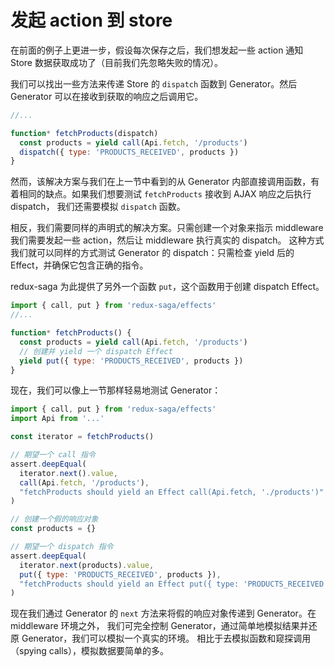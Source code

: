 # 发起 action 到 store

在前面的例子上更进一步，假设每次保存之后，我们想发起一些 action 通知 Store 数据获取成功了（目前我们先忽略失败的情况）。

我们可以找出一些方法来传递 Store 的 `dispatch` 函数到 Generator。然后 Generator 可以在接收到获取的响应之后调用它。

```javascript
//...

function* fetchProducts(dispatch)
  const products = yield call(Api.fetch, '/products')
  dispatch({ type: 'PRODUCTS_RECEIVED', products })
}
```

然而，该解决方案与我们在上一节中看到的从 Generator 内部直接调用函数，有着相同的缺点。如果我们想要测试 `fetchProducts` 接收到 AJAX 响应之后执行 dispatch，
我们还需要模拟 `dispatch` 函数。

相反，我们需要同样的声明式的解决方案。只需创建一个对象来指示 middleware 我们需要发起一些 action，然后让 middleware 执行真实的 dispatch。
这种方式我们就可以同样的方式测试 Generator 的 dispatch：只需检查 yield 后的 Effect，并确保它包含正确的指令。

redux-saga 为此提供了另外一个函数 `put`，这个函数用于创建 dispatch Effect。

```javascript
import { call, put } from 'redux-saga/effects'
//...

function* fetchProducts() {
  const products = yield call(Api.fetch, '/products')
  // 创建并 yield 一个 dispatch Effect
  yield put({ type: 'PRODUCTS_RECEIVED', products })
}
```

现在，我们可以像上一节那样轻易地测试 Generator：

```javascript
import { call, put } from 'redux-saga/effects'
import Api from '...'

const iterator = fetchProducts()

// 期望一个 call 指令
assert.deepEqual(
  iterator.next().value,
  call(Api.fetch, '/products'),
  "fetchProducts should yield an Effect call(Api.fetch, './products')"
)

// 创建一个假的响应对象
const products = {}

// 期望一个 dispatch 指令
assert.deepEqual(
  iterator.next(products).value,
  put({ type: 'PRODUCTS_RECEIVED', products }),
  "fetchProducts should yield an Effect put({ type: 'PRODUCTS_RECEIVED', products })"
)
```

现在我们通过 Generator 的 `next` 方法来将假的响应对象传递到 Generator。在 middleware 环境之外，
我们可完全控制 Generator，通过简单地模拟结果并还原 Generator，我们可以模拟一个真实的环境。
相比于去模拟函数和窥探调用（spying calls），模拟数据要简单的多。